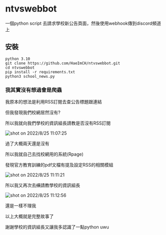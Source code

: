 # ntvswebbot
一個python script 去請求學校新公告頁面，然後使用webhook傳到discord頻道上
## 安裝
    python 3.10
    git clone https://github.com/HaeImCH/ntvswebbot.git
    cd ntvswebbot
    pip install -r requirements.txt
    python3 school_news.py

### 我其實沒有想過會是爬蟲
我原本的想法是利用RSS訂閱去查公告標題跟連結

但我發現我們校網居然沒有?

所以我就向我們學校的資訊組長請教是否沒有RSS訂閱

![shot on 2022/8/25 11:07:25](https://media.discordapp.net/attachments/685883249297326120/1012377008287793233/unknown.png)

過了大概兩天還是沒有

所以我就自己去找校網用的系統(Rpage)

發現官方教育訓練的pdf文檔有提及設定RSS的相關模組

![shot on 2022/8/25 11:11:21](https://cdn.discordapp.com/attachments/685883249297326120/1012378538722201600/unknown.png)

所以我又再次去~~煩~~請教學校的資訊組長

![shot on 2022/8/25 11:12:56](https://cdn.discordapp.com/attachments/685883249297326120/1012378985956651059/unknown.png)

還是一樣不理我

以上大概就是完整故事了

謝謝學校的資訊組長又讓我多認識了一點python uwu
